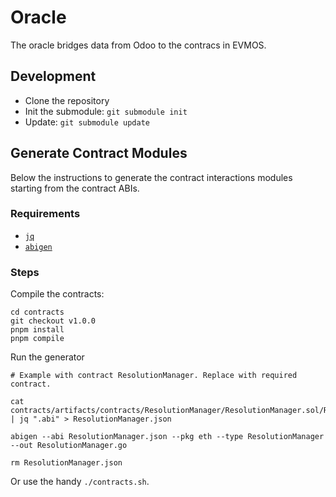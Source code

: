 # Oracle

The oracle bridges data from Odoo to the contracs in EVMOS.

## Development

- Clone the repository
- Init the submodule: `git submodule init`
- Update: `git submodule update`

## Generate Contract Modules

Below the instructions to generate the contract interactions modules starting from the contract ABIs.

### Requirements

- [`jq`](https://stedolan.github.io/jq/)
- [`abigen`](https://geth.ethereum.org/docs/dapp/native-bindings)

### Steps

Compile the contracts:

```
cd contracts
git checkout v1.0.0
pnpm install
pnpm compile
```

Run the generator

```
# Example with contract ResolutionManager. Replace with required contract.

cat contracts/artifacts/contracts/ResolutionManager/ResolutionManager.sol/ResolutionManager.json | jq ".abi" > ResolutionManager.json

abigen --abi ResolutionManager.json --pkg eth --type ResolutionManager --out ResolutionManager.go

rm ResolutionManager.json
```

Or use the handy `./contracts.sh`.
